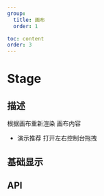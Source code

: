 ```yaml
---
group:
  title: 画布
  order: 1

toc: content
order: 3
---
```


# Stage

## 描述

根据画布重新渲染 画布内容

- 演示推荐 打开左右控制台拖拽

<!-- ## 动画显示 -->

<!-- <code src="./demo/stageDemo1"></code> -->

## 基础显示

<code src="./demo/stageDemo"></code>

## API
